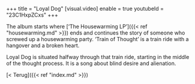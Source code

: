 +++
title = "Loyal Dog"
[visual.video]
enable = true
youtubeId = "23C1HxpZCxs"
+++

The album starts where [‘The Housewarming LP’]({{< ref "housewarming.md" >}}) ends and continues the story of someone who screwed up a housewarming party. ‘Train of Thought’ is a train ride with a hangover and a broken heart. 

Loyal Dog is situated halfway through that train ride, starting in the middle of the thought process. It is a song about blind desire and alienation.

[< Terug]({{< ref "index.md" >}})